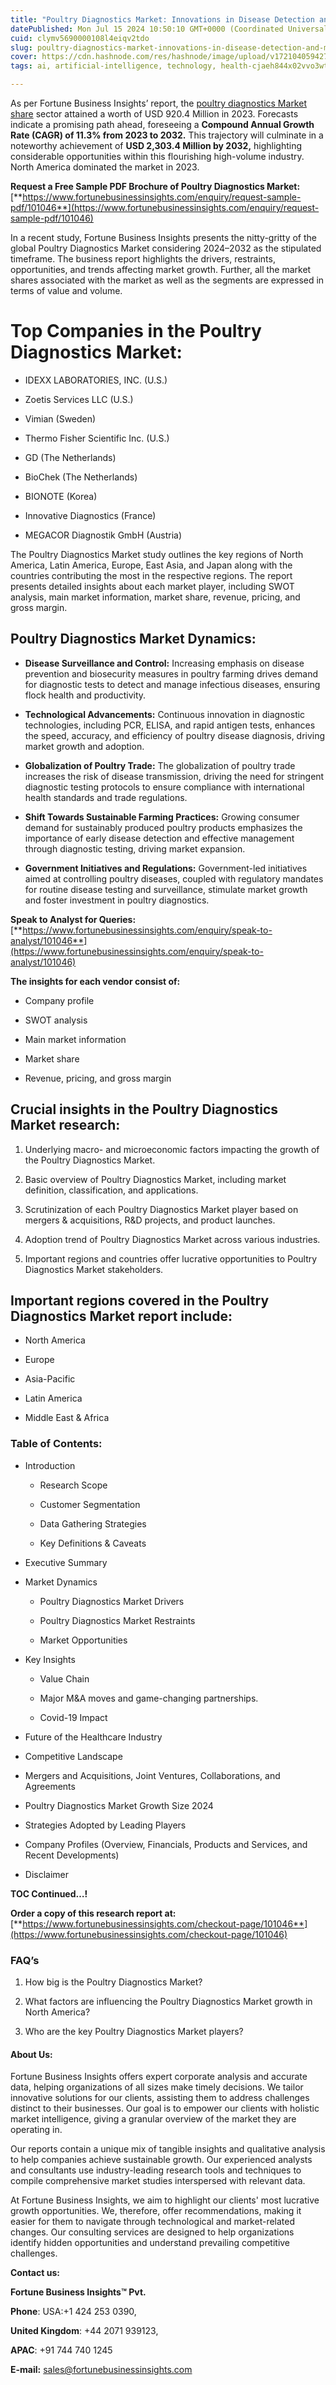 ```yaml
---
title: "Poultry Diagnostics Market: Innovations in Disease Detection and Management"
datePublished: Mon Jul 15 2024 10:50:10 GMT+0000 (Coordinated Universal Time)
cuid: clymv5690000108l4eiqv2tdo
slug: poultry-diagnostics-market-innovations-in-disease-detection-and-management
cover: https://cdn.hashnode.com/res/hashnode/image/upload/v1721040594277/3da7db58-7d72-44a8-a0ca-9ea9e3d5861c.png
tags: ai, artificial-intelligence, technology, health-cjaeh844x02vvo3wtj5r2s75q, healthcare

---
```


As per Fortune Business Insights’ report, the [poultry diagnostics Market share](https://www.fortunebusinessinsights.com/industry-reports/poultry-diagnostics-market-101046) sector attained a worth of USD 920.4 Million in 2023. Forecasts indicate a promising path ahead, foreseeing a **Compound Annual Growth Rate (CAGR) of 11.3% from 2023 to 2032.** This trajectory will culminate in a noteworthy achievement of **USD 2,303.4 Million by 2032,** highlighting considerable opportunities within this flourishing high-volume industry. North America dominated the market in 2023.

**Request a Free Sample PDF Brochure of Poultry Diagnostics Market:** [**https://www.fortunebusinessinsights.com/enquiry/request-sample-pdf/101046**](https://www.fortunebusinessinsights.com/enquiry/request-sample-pdf/101046)

In a recent study, Fortune Business Insights presents the nitty-gritty of the global Poultry Diagnostics Market considering 2024–2032 as the stipulated timeframe. The business report highlights the drivers, restraints, opportunities, and trends affecting market growth. Further, all the market shares associated with the market as well as the segments are expressed in terms of value and volume.

# **Top Companies in the Poultry Diagnostics Market:**

* IDEXX LABORATORIES, INC. (U.S.)
    
* Zoetis Services LLC (U.S.)
    
* Vimian (Sweden)
    
* Thermo Fisher Scientific Inc. (U.S.)
    
* GD (The Netherlands)
    
* BioChek (The Netherlands)
    
* BIONOTE (Korea)
    
* Innovative Diagnostics (France)
    
* MEGACOR Diagnostik GmbH (Austria)
    

The Poultry Diagnostics Market study outlines the key regions of North America, Latin America, Europe, East Asia, and Japan along with the countries contributing the most in the respective regions. The report presents detailed insights about each market player, including SWOT analysis, main market information, market share, revenue, pricing, and gross margin.

## Poultry Diagnostics Market **Dynamics**:

* **Disease Surveillance and Control:** Increasing emphasis on disease prevention and biosecurity measures in poultry farming drives demand for diagnostic tests to detect and manage infectious diseases, ensuring flock health and productivity.
    
* **Technological Advancements:** Continuous innovation in diagnostic technologies, including PCR, ELISA, and rapid antigen tests, enhances the speed, accuracy, and efficiency of poultry disease diagnosis, driving market growth and adoption.
    
* **Globalization of Poultry Trade:** The globalization of poultry trade increases the risk of disease transmission, driving the need for stringent diagnostic testing protocols to ensure compliance with international health standards and trade regulations.
    
* **Shift Towards Sustainable Farming Practices:** Growing consumer demand for sustainably produced poultry products emphasizes the importance of early disease detection and effective management through diagnostic testing, driving market expansion.
    
* **Government Initiatives and Regulations:** Government-led initiatives aimed at controlling poultry diseases, coupled with regulatory mandates for routine disease testing and surveillance, stimulate market growth and foster investment in poultry diagnostics.
    

**Speak to Analyst for Queries:** [**https://www.fortunebusinessinsights.com/enquiry/speak-to-analyst/101046**](https://www.fortunebusinessinsights.com/enquiry/speak-to-analyst/101046)

**The insights for each vendor consist of:**

* Company profile
    
* SWOT analysis
    
* Main market information
    
* Market share
    
* Revenue, pricing, and gross margin
    

## **Crucial insights in the Poultry Diagnostics Market research:**

1. Underlying macro- and microeconomic factors impacting the growth of the Poultry Diagnostics Market.
    
2. Basic overview of Poultry Diagnostics Market, including market definition, classification, and applications.
    
3. Scrutinization of each Poultry Diagnostics Market player based on mergers & acquisitions, R&D projects, and product launches.
    
4. Adoption trend of Poultry Diagnostics Market across various industries.
    
5. Important regions and countries offer lucrative opportunities to Poultry Diagnostics Market stakeholders.
    

## **Important regions covered in the Poultry Diagnostics Market report include:**

* North America
    
* Europe
    
* Asia-Pacific
    
* Latin America
    
* Middle East & Africa
    

### **Table of Contents:**

* Introduction
    
    * Research Scope
        
    * Customer Segmentation
        
    * Data Gathering Strategies
        
    * Key Definitions & Caveats
        
* Executive Summary
    
* Market Dynamics
    
    * Poultry Diagnostics Market Drivers
        
    * Poultry Diagnostics Market Restraints
        
    * Market Opportunities
        
* Key Insights
    
    * Value Chain
        
    * Major M&A moves and game-changing partnerships.
        
    * Covid-19 Impact
        
* Future of the Healthcare Industry
    
* Competitive Landscape
    
* Mergers and Acquisitions, Joint Ventures, Collaborations, and Agreements
    
* Poultry Diagnostics Market Growth Size 2024
    
* Strategies Adopted by Leading Players
    
* Company Profiles (Overview, Financials, Products and Services, and Recent Developments)
    
* Disclaimer
    

**TOC Continued…!**

**Order a copy of this research report at:** [**https://www.fortunebusinessinsights.com/checkout-page/101046**](https://www.fortunebusinessinsights.com/checkout-page/101046)

### **FAQ’s**

1. How big is the Poultry Diagnostics Market?
    
2. What factors are influencing the Poultry Diagnostics Market growth in North America?
    
3. Who are the key Poultry Diagnostics Market players?
    

#### **About Us:**

Fortune Business Insights offers expert corporate analysis and accurate data, helping organizations of all sizes make timely decisions. We tailor innovative solutions for our clients, assisting them to address challenges distinct to their businesses. Our goal is to empower our clients with holistic market intelligence, giving a granular overview of the market they are operating in.

Our reports contain a unique mix of tangible insights and qualitative analysis to help companies achieve sustainable growth. Our experienced analysts and consultants use industry-leading research tools and techniques to compile comprehensive market studies interspersed with relevant data.

At Fortune Business Insights, we aim to highlight our clients' most lucrative growth opportunities. We, therefore, offer recommendations, making it easier for them to navigate through technological and market-related changes. Our consulting services are designed to help organizations identify hidden opportunities and understand prevailing competitive challenges.

**Contact us:**

**Fortune Business Insights™ Pvt.**

**Phone**: USA:+1 424 253 0390,

**United Kingdom**: +44 2071 939123,

**APAC**: +91 744 740 1245

**E-mail:** [sales@fortunebusinessinsights.com](mailto:sales@fortunebusinessinsights.com)